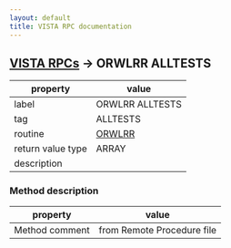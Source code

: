 ```yaml
---
layout: default
title: VISTA RPC documentation
---
```




## [VISTA RPCs](TableOfContent.md) &#8594; ORWLRR ALLTESTS 

 property | value 
--- | --- 
 label | ORWLRR ALLTESTS
 tag | ALLTESTS
 routine | [ORWLRR](http://code.osehra.org/dox/Routine_ORWLRR_source.html)
 return value type | ARRAY
 description | 


### Method description

 property | value 
--- | --- 
 Method comment | from Remote Procedure file